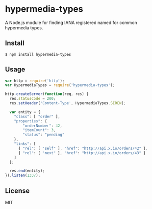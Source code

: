 # hypermedia-types

A Node.js module for finding IANA registered named for common hypermedia types.

## Install

`$ npm install hypermedia-types`

## Usage

```javascript
var http = require('http');
var HypermediaTypes = require('hypermedia-types');

http.createServer(function(req, res) {
  res.statusCode = 200;
  res.setHeader('Content-Type', HypermediaTypes.SIREN);

  var entity = {
    "class": [ "order" ],
    "properties": { 
        "orderNumber": 42, 
        "itemCount": 3,
        "status": "pending"
    },
    "links": [
      { "rel": [ "self" ], "href": "http://api.x.io/orders/42" },
      { "rel": [ "next" ], "href": "http://api.x.io/orders/43" }
    ]
  };

  res.end(entity);
}).listen(1337);
```

## License

MIT
